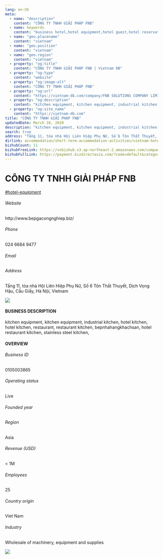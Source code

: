 ```yaml
---
lang: en-US
meta:
  - name: "description"
    content: "CÔNG TY TNHH GIẢI PHÁP FNB"
  - name: keywords
    content: "business hotel,hotel equipment,hotel guest,hotel reservation,hotels,leisure hotel,membership,on site,resort,resort hotels,tourism,travelers,vacation,vacation,vacation,vietnam-hotel-equipment-companies"
  - name: "geo.placename"
    content: "vietnam"
  - name: "geo.position"
    content: "vietnam"
  - name: "geo.region"
    content: "vietnam"
  - property: "og:title"
    content: "CÔNG TY TNHH GIẢI PHÁP FNB | Vietnam DB"
  - property: "og:type"
    content: "website"
  - property: "og:image:alt"
    content: "CÔNG TY TNHH GIẢI PHÁP FNB"
  - property: "og:url"
    content: "https://vietnam-db.com/company/FNB SOLUTIONS COMPANY LIMITED -2813187"
  - property: "og:description"
    content: "kitchen equipment, kitchen equipment, industrial kitchen, hotel kitchen, hotel kitchen, restaurant, restaurant kitchen, bepnhahangkhachsan, hotel restaurant kitchen, stainless steel kitchen,"
  - property: "og:site_name"
    content: "https://vietnam-db.com"
title: "CÔNG TY TNHH GIẢI PHÁP FNB"
updatedDate: March 28, 2020
description: "kitchen equipment, kitchen equipment, industrial kitchen, hotel kitchen, hotel kitchen, restaurant, restaurant kitchen, bepnhahangkhachsan, hotel restaurant kitchen, stainless steel kitchen,"
search: true
address: "Tầng 11, tòa nhà Hội Liên Hiệp Phụ Nữ, Số 6 Tôn Thất Thuyết, Dịch Vọng Hậu, Cầu Giấy, Hà Nội, Vietnam"
dirlink: accommodation/short-term-accommodation-activities/vietnam-hotel-equipment-companies
bizhubCount: 11
bizhubFreeLink: https://vnbizhub.s3.ap-northeast-2.amazonaws.com/companies/vietnam-hotel-equipment-companies_preview.xlsx
bizhubFullLink: https://payment.bizdirectasia.com/?code=default&category=bizhub&item=vietnam-hotel-equipment-companies&redirect=https://vietnam-db.com
---
```



<div class="bd-item">
    <div class="item-content">
        <div class="detail-title-wrap">
            <h1 class="detail-title">
                CÔNG TY TNHH GIẢI PHÁP FNB
            </h1>
        </div>
		<div class="detail-tagslist"><a href="/accommodation/short-term-accommodation-activities/tags/hotel-equipment" class="detail-tagitem">#hotel-equipment</a></div>
        <h6 class="bd-label">Website</h6>
        <p>http://www.bepgacongnghiep.biz/</p>
		<h6 class="bd-label">Phone</h6>
        <p>024 6684 9477</p>
        <h6 class="bd-label">Email</h6>
        <p><a class="textColorPrimary" href="#"></a></p>
        <h6 class="bd-label">Address</h6>
        <p>Tầng 11, tòa nhà Hội Liên Hiệp Phụ Nữ, Số 6 Tôn Thất Thuyết, Dịch Vọng Hậu, Cầu Giấy, Hà Nội, Vietnam</p>
    </div>
</div>

<div class="banner-wrap text-center"><a href="" class="banner-link"><img src="/assets/vndb.com/BannerAds2.jpg" class="banner-img"></a></div>

<div class="bd-item">
    <div class="item-content">
        <h4 class="textColorPrimary item-title">BUSINESS DESCRIPTION</h4>
        <p>kitchen equipment, kitchen equipment, industrial kitchen, hotel kitchen, hotel kitchen, restaurant, restaurant kitchen, bepnhahangkhachsan, hotel restaurant kitchen, stainless steel kitchen,</p>
    </div>
</div>

<div class="bd-item">
    <div class="item-content">
        <h4 class="textColorPrimary item-title">OVERVIEW</h4>
        <div class="item-info">
            <h6 class="bd-label">Business ID</h6>
            <p>0105003865</p>
        </div>
        <div class="item-info">
            <h6 class="bd-label">Operating status</h6>
            <p>Live<small class="bd-status_dot live"></small></p>
        </div>
        <div class="item-info">
            <h6 class="bd-label">Founded year</h6>
            <p></p>
        </div>
        <div class="item-info">
            <h6 class="bd-label">Region</h6>
            <p>Asia</p>
        </div>
        <div class="item-info">
            <h6 class="bd-label">Revenue (USD)</h6>
            <p>&lt; 1M</p>
        </div>
        <div class="item-info">
            <h6 class="bd-label">Employees</h6>
            <p>25</p>
        </div>
        <div class="item-info">
            <h6 class="bd-label">Country origin</h6>
            <p>Viet Nam</p>
        </div>
        <div class="item-info">
            <h6 class="bd-label">Industry</h6>
            <p>Wholesale of machinery, equipment and supplies</p>
        </div>
    </div>
</div>

<div class="banner-wrap text-center"><a href="" class="banner-link"><img src="/assets/vndb.com/BannerAd_04_728x90.jpg" class="banner-img"></a></div>

<CustomPopup popupTitle="ENTER EMAIL TO DOWNLOAD" popupSubTitle="The companies data will be sent to your inbox. Please enter your email." :free="this.$frontmatter.bizhubFreeLink" :paid="this.$frontmatter.bizhubFullLink" :count="this.$frontmatter.bizhubCount"/>


